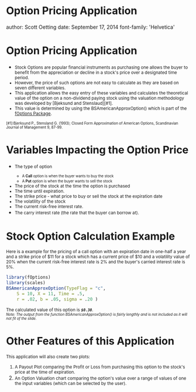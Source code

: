 Option Pricing Application 
========================================================
author: Scott Oetting
date: September 17, 2014
font-family: 'Helvetica'




Option Pricing Application
========================================================
- <small>Stock Options are popular financial instruments as purchasing one allows the buyer to benefit from the appreciation or decline in a stock's price over a designated time period. 
- However, the price of such options are not easy to calculate as they are based on seven different variables.
- This application allows the easy entry of these variables and calculates the theoretical value of the option on a non-dividend paying stock using the valuation methodology was developed by [Bjeksund and Stenslaud][#1].
- This value is determined by using the BSAmericanApproxOption() which is part of the [fOptions Package](http://cran.r-project.org/web/packages/fOptions/fOptions.pdf).

<small>[#1]:Bjerksund P., Stensland G. (1993); Closed Form Approximation of American Options, Scandinavian Journal of Management 9, 87-99.</small></small>

Variables Impacting the Option Price
========================================================
- <small>The type of option
    + <small>A **Call** option is when the buyer wants to buy the stock</small>
    + <small>A **Put** option is when the buyer wants to sell the stock</small>
- The price of the stock at the time the option is purchased
- The time until expiration.
- The strike price - what price to buy or sell the stock at the expiration date
- The volatility of the stock
- The current risk-free interest rate.
- The carry interest rate (the rate that the buyer can borrow at).</small>

Stock Option Calculation Example
========================================================
<small>Here is a example for the pricing of a call option with an expiration date in one-half a year and a strike price of $11 for a stock which has a current price of $10 and a volatility value of 20% when the current risk-free interest rate is 2% and the buyer's carried interest rate is 5%.</small>


```r
library(fOptions)
library(scales)
BSAmericanApproxOption(TypeFlag = "c", 
    S = 10, X = 11, Time = .5, 
    r = .02, b = .05, sigma = .20 )
```

<small>The calculated value of this option is ***``$0.30``***.  
<small>_*Note: The output from the function BSAmericanApproxOption() is fairly lengthly and is not included as it will not fit of the slide.*_</small></small>

Other Features of this Application
========================================================

<small>This application will also create two plots:

1. A Payout Plot comparing the Profit or Loss from purchasing this option to the stock's price at the time of expiration.
2. An Option Valuation chart comparing the option's value over a range of values of one the input variables (which can be selected by the user).</small>



